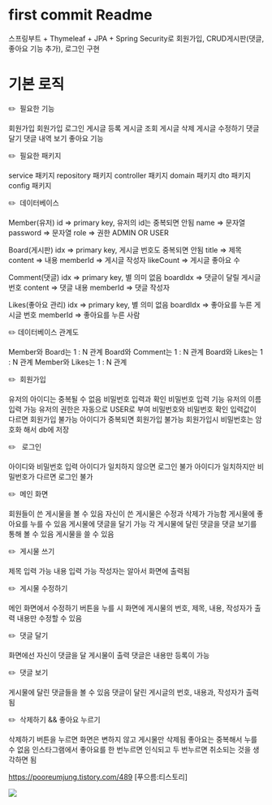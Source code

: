 # first commit Readme
스프링부트 + Thymeleaf + JPA + Spring Security로 회원가입, CRUD게시판(댓글, 좋아요 기능 추가), 로그인 구현

# 기본 로직
✏️  필요한 기능

  회원가입
  회원가입
  로그인
  게시글 등록
  게시글 조회
  게시글 삭제
  게시글 수정하기
  댓글 달기
  댓글 내역 보기
  좋아요 기능

✏️  필요한 패키지

  service 패키지
  repository 패키지
  controller 패키지
  domain 패키지
  dto 패키지
  config 패키지

✏️  데이터베이스

  Member(유저)
    id ⇒ primary key, 유저의 id는 중복되면 안됨
    name ⇒ 문자열
    password ⇒ 문자열
    role ⇒ 권한 ADMIN OR USER

  Board(게시판)
    idx ⇒ primary key, 게시글 번호도 중복되면 안됨
    title ⇒ 제목
    content ⇒ 내용
    memberId ⇒ 게시글 작성자
    likeCount ⇒ 게시글 좋아요 수

  Comment(댓글)
    idx ⇒ primary key, 별 의미 없음
    boardIdx ⇒ 댓글이 달릴 게시글 번호
    content ⇒ 댓글 내용
    memberId ⇒ 댓글 작성자
    
  Likes(좋아요 관리)
    idx ⇒ primary key, 별 의미 없음
    boardIdx ⇒ 좋아요를 누른 게시글 번호
    memberId ⇒ 좋아요를 누른 사람

✏️ 데이터베이스 관계도

  Member와 Board는 1 : N 관계
  Board와 Comment는 1 : N 관계
  Board와 Likes는 1 : N 관계
  Member와 Likes는 1 : N 관계


✏️  회원가입

  유저의 아이디는 중복될 수 없음
  비밀번호 입력과 확인 비밀번호 입력 기능
  유저의 이름 입력 가능
  유저의 권한은 자동으로 USER로 부여
  비밀번호와 비밀번호 확인 입력값이 다르면 회원가입 불가능
  아이디가 중복되면 회원가입 불가능
  회원가입시 비밀번호는 암호화 해서 db에 저장

✏️   로그인
  
  아이디와 비밀번호 입력
  아이디가 일치하지 않으면 로그인 불가
  아이디가 일치하지만 비밀번호가 다르면 로그인 불가

 
✏️  메인 화면

  회원들이 쓴 게시물을 볼 수 있음
  자신이 쓴 게시물은 수정과 삭제가 가능함
  게시물에 좋아요를 누를 수 있음
  게시물에 댓글을 달기 가능
  각 게시물에 달린 댓글을 댓글 보기를 통해 볼 수 있음
  게시물을 쓸 수 있음

✏️  게시물 쓰기

  제목 입력 가능
  내용 입력 가능
  작성자는 알아서 화면에 출력됨
  
✏️  게시물 수정하기

  메인 화면에서 수정하기 버튼을 누를 시 화면에 게시물의 번호, 제목, 내용, 작성자가 출력
  내용만 수정할 수 있음

✏️  댓글 달기

  화면에선 자신이 댓글을 달 게시물이 출력
  댓글은 내용만 등록이 가능

✏️  댓글 보기

  게시물에 달린 댓글들을 볼 수 있음
  댓글이 달린 게시글의 번호, 내용과, 작성자가 출력됨

✏️  삭제하기 && 좋아요 누르기

  삭제하기 버튼을 누르면 화면은 변하지 않고 게시물만 삭제됨
  좋아요는 중복해서 누를 수 없음
  인스타그램에서 좋아요를 한 번누르면 인식되고 두 번누르면 취소되는 것을 생각하면 됨
  
  https://pooreumjung.tistory.com/489 [푸으름:티스토리]

  <img src="file:///Users/pooreum/Desktop/image/db.png" width="가로 사이즈" height="세로 사이즈">

